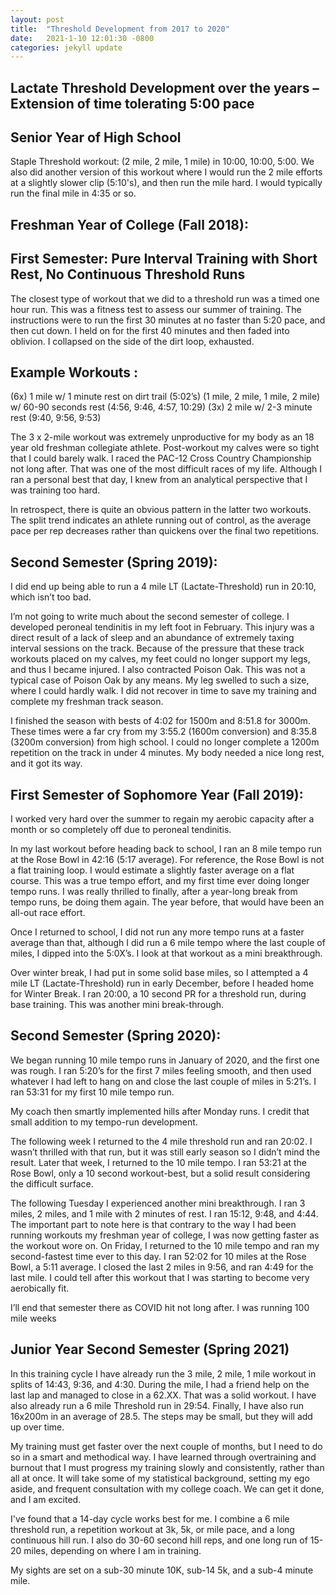 ```yaml
---
layout: post
title:  "Threshold Development from 2017 to 2020"
date:   2021-1-10 12:01:30 -0800
categories: jekyll update
---
```




## Lactate Threshold Development over the years – Extension of time tolerating 5:00 pace

## Senior Year of High School

Staple Threshold workout: (2 mile, 2 mile, 1 mile) in 10:00, 10:00, 5:00. We also did another version of this workout where I would run the 2 mile efforts at a slightly slower clip (5:10's), and then run the mile hard. I would typically run the final mile in 4:35 or so.

## Freshman Year of College (Fall 2018):
## First Semester: Pure Interval Training with Short Rest, No Continuous Threshold Runs
The closest type of workout that we did to a threshold run was a timed one hour run. This was a fitness test to assess our summer of training. The instructions were to run the first 30 minutes at no faster than 5:20 pace, and then cut down. I held on for the first 40 minutes and then faded into oblivion. I collapsed on the side of the dirt loop, exhausted.

## Example Workouts :
(6x) 1 mile w/ 1 minute rest on dirt trail (5:02’s)
(1 mile, 2 mile, 1 mile, 2 mile) w/ 60-90 seconds rest
(4:56, 9:46, 4:57, 10:29)
(3x) 2 mile w/ 2-3 minute rest (9:40, 9:56, 9:53)

The 3 x 2-mile workout was extremely unproductive for my body as an 18 year old freshman collegiate athlete.
Post-workout my calves were so tight that I could barely walk. I raced the PAC-12 Cross Country Championship not long after. That was one of the most difficult races of my life. Although I ran a personal best that day, I knew from an analytical perspective that I was training too hard.

In retrospect, there is quite an obvious pattern in the latter two workouts. The split trend indicates an athlete running out of control, as the average pace per rep decreases rather than quickens over the final two repetitions.

## Second Semester (Spring 2019):
I did end up being able to run a 4 mile LT (Lactate-Threshold) run in 20:10, which isn’t too bad.

I’m not going to write much about the second semester of college. I developed peroneal tendinitis in my left foot in February. This injury was a  direct result of a lack of sleep and an abundance of extremely taxing interval sessions on the track. Because of the pressure that these track workouts placed on my calves, my feet could no longer support my legs, and thus I became injured. I also contracted Poison Oak. This was not a typical case of Poison Oak by any means. My leg swelled to such a size, where I could hardly walk. I did not recover in time to save my training and complete my freshman track season.

I finished the season with bests of 4:02 for 1500m and 8:51.8 for 3000m. These times were a far cry from my 3:55.2 (1600m conversion) and 8:35.8 (3200m conversion) from high school. I could no longer complete a 1200m repetition on the track in under 4 minutes. My body needed a nice long rest, and it got its way.

## First Semester of Sophomore Year (Fall 2019):
I worked very hard over the summer to regain my aerobic capacity after a month or so completely off due to peroneal tendinitis.

In my last workout before heading back to school, I ran an 8 mile tempo run at the Rose Bowl in 42:16 (5:17 average). For reference, the Rose Bowl is not a flat training loop. I would estimate a slightly faster average on a flat course. This was a true tempo effort, and my first time ever doing longer tempo runs. I was really thrilled to finally, after a year-long break from tempo runs, be doing them again. The year before, that would have been an all-out race effort.

Once I returned to school, I did not run any more tempo runs at a faster average than that, although I did run a 6 mile tempo where the last couple of miles, I dipped into the 5:0X’s. I look at that workout as a mini breakthrough.

Over winter break, I had put in some solid base miles, so I attempted a 4 mile LT (Lactate-Threshold) run in early December, before I headed home for Winter Break. I ran 20:00, a 10 second PR for a threshold run, during base training. This was another mini break-through.

## Second Semester (Spring 2020):
We began running 10 mile tempo runs in January of 2020, and the first one was rough. I ran 5:20’s for the first 7 miles feeling smooth, and then used whatever I had left to hang on and close the last couple of miles in 5:21’s. I ran 53:31 for my first 10 mile tempo run.

My coach then smartly implemented hills after Monday runs. I credit that small addition to my tempo-run development.

The following week I returned to the 4 mile threshold run and ran 20:02. I wasn’t thrilled with that run, but it was still early season so I didn’t mind the result. Later that week, I returned to the 10 mile tempo. I ran 53:21 at the Rose Bowl, only a 10 second workout-best, but a solid result considering the difficult surface.

The following Tuesday I experienced another mini breakthrough. I ran 3 miles, 2 miles, and 1 mile with 2 minutes of rest. I ran 15:12, 9:48, and 4:44. The important part to note here is that contrary to the way I had been running workouts my freshman year of college, I was now getting faster as the workout wore on. On Friday, I returned to the 10 mile tempo and ran my second-fastest time ever to this day. I ran 52:02 for 10 miles at the Rose Bowl, a 5:11 average. I closed the last 2 miles in 9:56, and ran 4:49 for the last mile. I could tell after this workout that I was starting to become very aerobically fit.

I’ll end that semester there as COVID hit not long after. I was running 100 mile weeks

## Junior Year Second Semester (Spring 2021)

In this training cycle I have already run the 3 mile, 2 mile, 1 mile workout in splits of 14:43, 9:36, and 4:30. During the mile, I had a friend help on the last lap and managed to close in a 62.XX. That was a solid workout. I have also already run a 6 mile Threshold run in 29:54. Finally, I have also run 16x200m in an average of 28.5. The steps may be small, but they will add up over time.

My training must get faster over the next couple of months, but I need to do so in a smart and methodical way. I have learned through overtraining and burnout that I must progress my training slowly and consistently, rather than all at once. It will take some of my statistical background, setting my ego aside, and frequent consultation with my college coach. We can get it done, and I am excited.

I've found that a 14-day cycle works best for me. I combine a 6 mile threshold run, a repetition workout at 3k, 5k, or mile pace, and a long continuous hill run. I also do 30-60 second hill reps, and one long run of 15-20 miles, depending on where I am in training.

My sights are set on a sub-30 minute 10K, sub-14 5k, and a sub-4 minute mile.  
